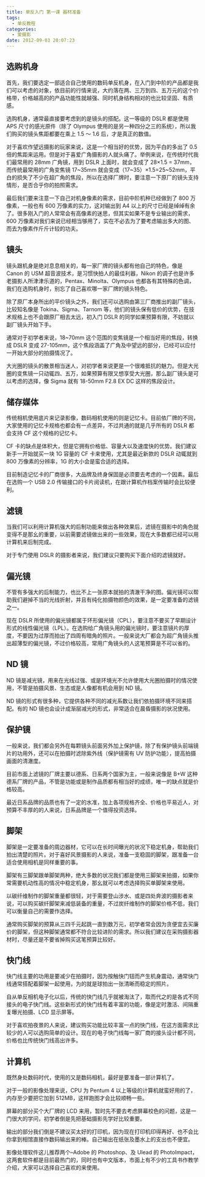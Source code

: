 ```yaml
---
title: 单反入门 第一课 器材准备
tags:
  - 单反教程
categories:
  - 爱摄影
date: 2012-09-03 20:07:23
---
```


## 选购机身

首先，我们要选定一部适合自己使用的数码单反机身，在入门到中阶的产品都是我们可以考虑的对象，依目前的行情来说，大约落在两、三万到四、五万元的这个价格带，价格越高的的产品功能性就越强、同时机身结构相对的也比较坚固、有质感。

选购机身，通常最直接要考虑到的是镜头的搭配。这一等级的 DSLR 都是使用 APS 尺寸的感光原件（除了 Olympus 使用的是另一种四分之三的系统），所以我们购买的镜头焦距都要在乘上 1.5 ～ 1.6 后，才是真正的数值。

对于喜欢作望远摄影的玩家来说，这是一个相当好的优势，因为平白的多出了 0.5 倍的焦距来运用。但是对于喜爱广角摄影的人就头痛了。举例来说，在传统时代我们最常用的 28mm 广角镜，用到 DSLR 上面时，就会变成了 28×1.5 = 37mm，而传统最常用的广角变焦镜 17~35mm 就会变成（17~35）×1.5=25~52mm，平白的损失了不少在超广角的焦段，所以在选择厂牌时，要注意一下原厂的镜头支持情形，是否合乎你的拍照需求。

最后我们要来注意一下自己对机身像素的需求，目前中阶机种已经做到了 800 万像素，一般也有 600 万像素的实力，这对输出到 A4 以上的尺寸已经是绰绰有余了。很多刚入门的人常常会有高像素的迷思，但其实如果不是专业输出的需求，600 万像素对我们来说已经相当够用了，实在不必去为了要考虑输出多大的图、而去为像素作斤斤计较的功夫。

## 镜头

镜头跟机身是绝对息息相关的，每一家厂牌的镜头都有他自己的特色，像是 Canon 的 USM 超音波技术，是习惯快拍人的最佳利器，Nikon 的调子也是许多老摄影人所津津乐道的，Pentax、Minolta、Olympus 也都各有其特殊的色调，我们在选购机身时，别忘了自己喜欢哪一家厂牌的镜头特色。

除了原厂本身所出的平价镜头之外，我们还可以选购由第三厂商推出的副厂镜头，比较知名像是 Tokina、Sigma、Tarnom 等，他们的镜头保有低价的优势，在技术规格上也不会跟原厂相去太远，初入门 DSLR 的同学如果预算有限，不妨就以副厂镜头开始下手。

通常对于初学者来说，18~70mm 这个范围的变焦镜是一个相当好用的焦段，转换成 DSLR 变成 27-105mm，这个焦段涵盖了广角及中望远的部分，已经可以应付一开始大部分的拍摄情况了。

大光圈的镜头的散景相当迷人，对初学者来说更是一个很难抵抗的魅力。但是大光圈的变焦镜一只动辄四、五万，如果预算有限又想享受大光圈，那么副厂镜头是可以考虑的选择，像 Sigma 就有 18-50mm F2.8 EX DC 这样的焦段设计。

<!-- more -->

## 储存媒体

传统相机使用底片来记录影像，数码相机使用的则是记忆卡。目前依厂牌的不同，大家使用的记忆卡规格也都会有一点差异，不过共通的就是几乎所有的 DSLR 都会支持 CF 这个规格的记忆卡。

CF 卡的缺点是体积大，但是它拥有价格低、容量大以及速度快的优势。我们建议新手一开始就买一块 1G 容量的 CF 卡来使用，尤其是最近新款的 DSLR 动辄就到 800 万像素的分辨率，1G 的大小会是蛮合适的选择。

目前制造记忆卡的厂商很多，大品牌及终身保固是必须要去考虑的一个因素。最后在选购一个 USB 2.0 传输接口的卡片阅读机，在跟计算机作档案传输时会比较便利。

## 滤镜

当我们可以利用计算机强大的后制功能来做出各种效果后，滤镜在摄影中的角色就变得不是那幺的重要，以前需要滤镜做出来的一些效果，现在大多数都已经可以用计算机来后制完成。

对于专门使用 DSLR 的摄影者来说，我们建议只要购买下面介绍的滤镜就好。

## 偏光镜

不管有多强大的后制能力，也比不上一张原本就拍的清澈干净的图。偏光镜可以帮助我们避掉不当的光线折射，并且有纯化拍摄物颜色的效果，是一定要准备的滤镜之一。

现在 DSLR 所使用的偏光镜都属于环形偏光镜（CPL），要注意不要买了早期设计形式的线性偏光镜（LPL）。在选购给广角镜头用的偏光镜时，要注意镜片的厚度，不要因为过厚而拍出了四周有暗角的照片。一般来说大厂都会为超广角镜头推出超薄型的偏光镜，不过价格较高，常用广角镜头的人这笔预算是不可以省的。

## ND 镜

ND 镜是减光镜，用来在光线过强、或是环境光不允许使用大光圈拍摄时的情况使用，不管是拍摄风景、生态或是人像都有机会用到 ND 镜。

ND 镜的形式有很多种，它提供各种不同的减光系数让我们依拍摄环境不同来搭配。有的 ND 镜也会设计成渐层减光的形式，非常适合在晨昏摄影的状况使用。

## 保护镜

一般来说，我们都会另外在每颗镜头前面另外加上保护镜，除了有保护镜头前端镜片的功用外，还可以在拍摄时滤除紫外线（保护镜需有 UV 防护功能），提高拍摄画面的清澈度。

目前市面上滤镜的厂牌主要以德系、日系两个国家为主，一般来说像是 B+W 这种德系厂牌的产品，不管是功能或是制作品质都有相当好的成绩，唯一的缺点就是价格较高。

最近日系品牌的品质也有了一定的水准，加上各项规格齐全、价格也平易近人，对预算不丰厚的的人来说，日系品牌是一个值得投资选择。

## 脚架

脚架是一定要准备的周边器材，它可以在长时间曝光的状况下稳定机身，帮助我们拍出清楚的照片。对于喜好风景摄影的人来说，准备一支稳固的脚架，跟准备一台适合使用相机是同样重要的事。

脚架有三脚架跟单脚架两种，绝大多数的状况我们都是使用三脚架来拍摄，如果你常需要机动性高的情况中稳定机身，那幺就可以考虑选择购买单脚架来使用。

以碳纤维制作的脚架重量都很轻，对于需要登山涉水、或是四处奔波的摄影者来说，可以购买碳纤脚架来减低装备的重量，不过炭纤维制作的脚架价格不低，我们可以衡量自己的需要作选择。

通常购买脚架的预算从三四千元起跳一直到数万元，初学者常会因为贪便宜去买廉价的脚架，但这种脚架通常都不符合比较进阶的需求。所以我们建议在采购摄影器材时，尽量还是不要省掉购买这笔预算比较好。

## 快门线

快门线主要的功用是要减少在拍摄时，因为按触快门钮而产生机身震动，通常快门线通常搭配着脚架一起使用，为的就是球拍出一张清晰而稳定的照片。

自从单反相机电子化以后，传统的快门线几乎就被淘汰了，取而代之的是各式不同接头的电子快门线。这些新形式的快门线有着丰富的功能，像是定时激活、间隔重复曝光拍摄、LCD 显示屏等。

对于喜欢拍夜景的人来说，建议购买功能比较丰富一点的快门线，在这方面需求比较少的人可以选购简单的设计。现在的电子快门线每一家厂商的接头设计都不同，价格也比传统快门线高出许多。

## 计算机

既然身处数码时代，使用的又是数码相机，最好是要准备一部计算机了。

对于一般的影像处理来说，CPU 为 Pentum 4 以上等级的计算机就蛮好用的了，内存至少要把它加到 512MB，这样跑图才会比较顺畅一些。

屏幕的部分买个大厂牌的 LCD 来用，暂时先不要去考虑屏幕校色的问题，这是一门很大的学问，初学者倒是先把基础摄影先学好比较重要。

输出的部分我们倒是不建议买太好的打印机，因为现在打印机印得再好、也不会比你拿到相馆直接作数码输出来的棒。自己输出在纸张及墨水上的支出也不便宜。

影像处理软件这儿推荐两个–Adobe 的 Photoshop、及 Ulead 的 PhotoImpact，这两套软件都是目前最热门的，同时也有中文版本，市面上有不少的工具书作教学介绍，大家可以选择自己喜欢的来使用。
